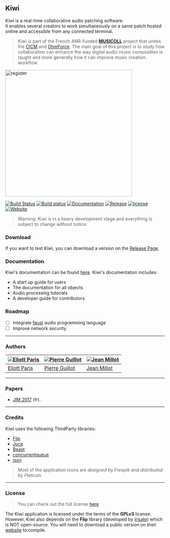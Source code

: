 ## Kiwi

Kiwi is a real-time collaborative audio patching software.  
It enables several creators to work simultaneously on a same patch hosted online and accessible from any connected terminal.

> Kiwi is part of the French ANR-funded [**MUSICOLL**](http://musicoll.mshparisnord.org/) project that unites the [CICM](http://cicm.mshparisnord.org/) and [OhmForce](https://www.ohmforce.com/Company.do). The main goal of this project is to study how collaboration can enhance the way digital audio music composition is taught and more generally how it can improve music creation workflow.

<img title="register" src="https://raw.github.com/Musicoll/Kiwi/master/docs/ressources/img/Kiwi-v1.0.0.jpg" height=400px/>

[![Build Status](https://travis-ci.org/Musicoll/Kiwi.svg?branch=master)](https://travis-ci.org/Musicoll/Kiwi)
[![Build status](https://ci.appveyor.com/api/projects/status/github/Musicoll/Kiwi?branch=master&svg=true)](https://ci.appveyor.com/project/CICM/kiwi)
 [![Documentation](https://img.shields.io/badge/docs-doxygen-blue.svg)](http://musicoll.github.io/Kiwi/html)  [![Release](https://img.shields.io/github/release/Musicoll/Kiwi.svg)](https://github.com/Musicoll/Kiwi/releases)  [![license](https://img.shields.io/github/license/Musicoll/Kiwi.svg?maxAge=2592000)](https://github.com/Musicoll/Kiwi/blob/master/Licence.md)  [![Website](https://img.shields.io/website/http/shields.io.svg?maxAge=2592000)](http://kiwi.mshparisnord.fr/)

> Warning: Kiwi is in a heavy development stage and everything is subject to change without notice.

### Download

If you want to test Kiwi, you can download a version on the [Release Page](https://github.com/Musicoll/Kiwi/releases).

### Documentation

Kiwi's documentation can be found [here](http://musicoll.github.io/Kiwi/html). Kiwi's documentation includes:
- A start up guide for users
- The documentation for all objects
- Audio processing tutorials
- A developer guide for contributors

### Roadmap

- [ ] Integrate [faust](http://faust.grame.fr/) audio programming language
- [ ] Improve network security

---

### Authors

[![Eliott Paris](https://avatars.githubusercontent.com/u/1750257?s=90)](https://github.com/eliottparis) | [![Pierre Guillot](https://avatars.githubusercontent.com/u/1409918?s=90)](https://github.com/pierreguillot) | [![Jean Millot](https://avatars.githubusercontent.com/u/16612690?s=90)](https://github.com/jean-millot)
---|---|---
[Eliott Paris](https://github.com/eliottparis) | [Pierre Guillot](https://github.com/pierreguillot) | [Jean Millot](https://github.com/jean-millot)

---

### Papers

- [JIM 2017](https://jim2017.sciencesconf.org/data/Eliott_Paris2017aa.pdf) (fr).

---

### Credits

Kiwi uses the following ThirdParty libraries:

- [Flip](http://developer.irisate.com/)
- [Juce](https://github.com/WeAreROLI/JUCE)
- [Beast](https://github.com/boostorg/Beast/)
- [concurrentqueue](https://github.com/cameron314/concurrentqueue)
- [json](https://github.com/nlohmann/json)

> Most of the application icons are *designed by Freepik and distributed by Flaticon*.

---

### License

> You can check out the full license [here](https://github.com/Musicoll/Kiwi/blob/master/Licence.md)

The Kiwi application is licensed under the terms of the **GPLv3** license. However, Kiwi also depends on the **Flip** library (developed by [irisate](https://irisate.com/)) which is NOT open-source. You will need to download a public version on their [website](http://developer.irisate.com/) to compile.
